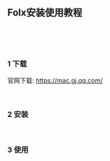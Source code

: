 ## Folx安装使用教程  

​    

​    

### 1 下载  

官网下载: [<https://mac.gj.qq.com/>](<https://mac.gj.qq.com/> "<https://mac.gj.qq.com/>")  

​    

### 2 安装    

​    

### 3 使用  




